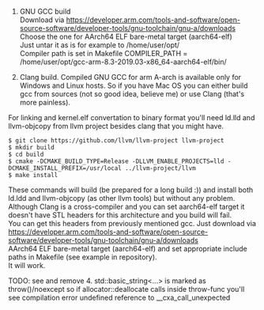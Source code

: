 1. GNU GCC build   
Download via https://developer.arm.com/tools-and-software/open-source-software/developer-tools/gnu-toolchain/gnu-a/downloads  
Choose the one for AArch64 ELF bare-metal target (aarch64-elf)  
Just untar it as is for example to /home/user/opt/  
Compiler path is set in Makefile COMPILER_PATH = /home/user/opt/gcc-arm-8.3-2019.03-x86_64-aarch64-elf/bin/    

2. Clang build. 
Compiled GNU GCC for arm A-arch is available only for Windows and Linux hosts. So if you have Mac OS you can either build gcc from sources (not so good idea, believe me) or use Clang (that's more painless).  

For linking and kernel.elf convertation to binary format you'll need ld.lld and llvm-objcopy from llvm project besides clang that you might have.  

```
$ git clone https://github.com/llvm/llvm-project llvm-project
$ mkdir build
$ cd build
$ cmake -DCMAKE_BUILD_TYPE=Release -DLLVM_ENABLE_PROJECTS=lld -DCMAKE_INSTALL_PREFIX=/usr/local ../llvm-project/llvm
$ make install
```
These commands will build (be prepared for a long build :)) and install both ld.ldd and llvm-objcopy (as other llvm tools) but without any problem.  
Although Clang is a cross-compiler and you can set aarch64-elf target it doesn't have STL headers for this architecture and you build will fail.  
You can get this headers from previously mentioned gcc. Just download
via https://developer.arm.com/tools-and-software/open-source-software/developer-tools/gnu-toolchain/gnu-a/downloads  
AArch64 ELF bare-metal target (aarch64-elf) and set appropriate include paths in Makefile (see example in repository).  
It will work. 

TODO: see and remove
4. std::basic_string<...> is marked as throw()/noexcept
so if allocator::deallocate calls inside throw-func you'll see compilation error
undefined reference to __cxa_call_unexpected




